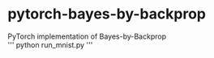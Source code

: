 # pytorch-bayes-by-backprop
PyTorch implementation of Bayes-by-Backprop<br>
'''
python run_mnist.py
'''
